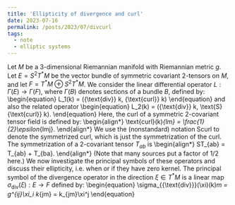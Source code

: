 ```yaml
---
title: 'Ellipticity of divergence and curl'
date: 2023-07-16
permalink: /posts/2023/07/divcurl
tags:
  - note
  - elliptic systems
---
```


<script>
MathJax = {
  removeCode(math, doc) {
    const code = math.start.node.parentNode;
    if (code.nodeName === 'CODE' && code.childNodes.length === 1) {
      const span = document.createElement('mjx-span');
      code.parentNode.replaceChild(span, code);
      span.appendChild(code.firstChild);
    }
  },
  options: {
    skipHtmlTags: {'[-]': ['code', 'pre']},
    renderActions: {
      removeCode: [
        11,
        (doc) => {for (const math of MathJax.startup.document.math) MathJax.config.removeCode(math, doc)},
        (math, doc) => MathJax.config.removeCode(math, doc),
        false
      ]
    }
  },
  tex: {
    inlineMath: [['$', '$'], ['`$', '$`'], ['\\(', '\\)']],
    displayMath: [['$$', '$$'], ['`$$', '$$`'], ['\\[', '\\]']]
  }
};
</script>
<script src="https://cdn.jsdelivr.net/npm/mathjax@3/es5/tex-chtml.js" defer id="MathJax-script"></script>


Let $M$ be a 3-dimensional Riemannian manifold with Riemannian metric $g$. Let $E = S^2 T^* M$ be the vector bundle of symmetric covariant 2-tensors on $M$, and let $F = T^* M \oplus S^2 T^* M$. We consider the linear differential operator $L : \Gamma(E) \to \Gamma(F)$, where $\Gamma(B)$ denotes sections of a bundle $B$, defined by:
\begin{equation}
    L_1(k) = ({\text{div}} k, {\text{curl}} k)
\end{equation}
and also the related operator
\begin{equation}
    L_2(k) = ({\text{div}} k, \text{S}{\text{curl}} k). 
\end{equation}
Here, the curl of a symmetric 2-covariant tensor field is defined by:
\begin{align*}
  \text{curl}(k)_{lm} = \frac{1}{2}\epsilon_{lmj}.
\end{align*}
We use the (nonstandard) notation Scurl to denote the symmetrized curl, which is just the symmetrization of the curl. The symmetrization of a 2-covariant tensor $T_{ab}$ is
\begin{align*}
  ST_{ab} = T_{ab} + T_{ba}. 
\end{align*} 
(Note that many sources put a factor of 1/2 here.) We now investigate the principal symbols of these operators and discuss their ellipticity, i.e. when or if they have zero kernel. The principal symbol of the divergence operator in the direction $\xi \in T^*M$ is a linear map $\sigma_{{\text{div}}}(\xi) : E \to F$ defined by:
\begin{equation}
    \sigma_{{\text{div}}}(\xi)(k)_m = g^{ij}\xi_i k_{jm} = k_{jm}\xi^j
\end{equation}
